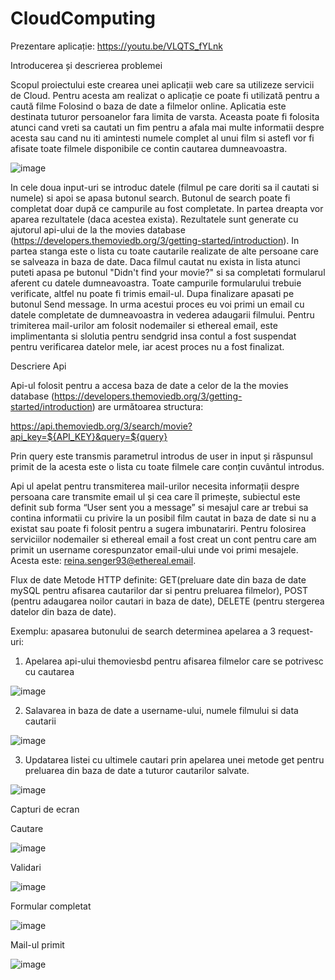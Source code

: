 # CloudComputing


Prezentare aplicație: https://youtu.be/VLQTS_fYLnk

Introducerea și descrierea problemei

Scopul proiectului este crearea unei aplicații web care sa utilizeze servicii de Cloud. Pentru acesta am realizat o aplicație ce poate fi utilizată pentru a caută filme Folosind o baza de date a filmelor online. Aplicatia este destinata tuturor persoanelor fara limita de varsta. Aceasta poate fi folosita atunci cand vreti sa cautati un fim pentru a afala mai multe informatii despre acesta sau cand nu iti amintesti numele complet al unui film si astefl vor fi afisate toate filmele disponibile ce contin cautarea dumneavoastra.

![image](https://user-images.githubusercontent.com/68016517/168489037-92b68596-e1e6-4b8b-ac7f-1e016c875bc7.png)
 
In cele doua input-uri se introduc datele (filmul pe care doriti sa il cautati si numele) si apoi se apasa butonul search. Butonul de search poate fi completat doar după ce campurile au fost completate.
In partea dreapta vor aparea rezultatele (daca acestea exista). Rezultatele sunt generate cu ajutorul api-ului de la the movies database (https://developers.themoviedb.org/3/getting-started/introduction).
In partea stanga este o lista cu toate cautarile realizate de alte persoane care se salveaza in baza de date.
Daca filmul cautat nu exista in lista atunci puteti apasa pe butonul "Didn't find your movie?" si sa completati formularul aferent cu datele dumneavoastra.
Toate campurile formularului trebuie verificate, altfel nu poate fi trimis email-ul. Dupa finalizare apasati pe butonul Send message.
In urma acestui proces eu voi primi un email cu datele completate de dumneavoastra in vederea adaugarii filmului. Pentru trimiterea mail-urilor am folosit nodemailer si ethereal email, este implimentanta si slolutia pentru sendgrid insa contul a fost suspendat pentru verificarea datelor mele, iar acest proces nu a fost finalizat.

Descriere Api

Api-ul folosit pentru a accesa baza de date a celor de la the movies database (https://developers.themoviedb.org/3/getting-started/introduction) are următoarea structura:

https://api.themoviedb.org/3/search/movie?api_key=${API_KEY}&query=${query}

Prin query este transmis parametrul introdus de user in input și răspunsul primit de la acesta este o lista cu toate filmele care conțin cuvântul introdus.

Api ul apelat pentru transmiterea mail-urilor necesita informații despre persoana care transmite email ul și cea care îl primește, subiectul este definit sub forma “User sent you a message” si mesajul care ar trebui sa contina informatii cu privire la un posibil film cautat in baza de date si nu a existat sau poate fi folosit pentru a sugera imbunatariri.
Pentru folosirea serviciilor nodemailer si ethereal email a fost creat un cont pentru care am primit un username corespunzator email-ului unde voi primi mesajele. Acesta este: reina.senger93@ethereal.email.

Flux de date
Metode HTTP definite: GET(preluare date din baza de date mySQL pentru afisarea cautarilor dar si pentru preluarea filmelor), POST (pentru adaugarea noilor cautari in baza de date), DELETE (pentru stergerea datelor din baza de date).



Exemplu: apasarea butonului de search determinea apelarea a 3 request-uri:
1.	Apelarea api-ului themoviesbd pentru afisarea filmelor care se potrivesc cu cautarea
 
 ![image](https://user-images.githubusercontent.com/68016517/168491869-377d0856-1eaf-41bf-ba8e-40fab565d153.png)

2.	Salavarea in baza de date a username-ului, numele filmului si data cautarii

![image](https://user-images.githubusercontent.com/68016517/168491864-8639171f-b690-4328-9932-6591e98bdef3.png)

 
3.	Updatarea listei cu ultimele cautari prin apelarea unei metode get pentru preluarea din baza de date a tuturor cautarilor salvate.

 
![image](https://user-images.githubusercontent.com/68016517/168491859-7e0be9d6-d845-40cb-8cb9-2ce8983fd03c.png)





Capturi de ecran

Cautare
 
 ![image](https://user-images.githubusercontent.com/68016517/168489037-92b68596-e1e6-4b8b-ac7f-1e016c875bc7.png)

Validari

![image](https://user-images.githubusercontent.com/68016517/168489062-94b21d54-8429-46d5-89d7-e48907aeb363.png)

Formular completat

![image](https://user-images.githubusercontent.com/68016517/168489067-0480a956-92c9-4047-9808-28baa68d5db9.png)

Mail-ul primit

![image](https://user-images.githubusercontent.com/68016517/168489077-0818b46e-0afd-459c-ad0e-d3760f5b705f.png)

 




